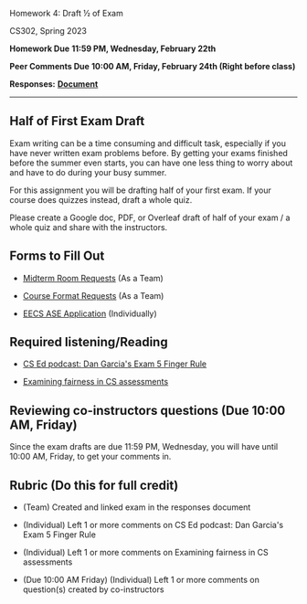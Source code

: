 Homework 4: Draft ½ of Exam

CS302, Spring 2023

**Homework Due** **11:59 PM, Wednesday, February 22th**

**Peer Comments Due** **10:00 AM, Friday, February 24th (Right before class)**

**Responses:** [**<u>Document</u>**](https://docs.google.com/document/d/12CPKdQKFJUNVZJIf-lY5yjlJUW8QhDa4t9kzK7pPTCs/edit?usp=sharing)

---

## Half of First Exam Draft

Exam writing can be a time consuming and difficult task, especially if you have never written exam problems before. By getting your exams finished before the summer even starts, you can have one less thing to worry about and have to do during your busy summer.

For this assignment you will be drafting half of your first exam. If your course does quizzes instead, draft a whole quiz.

Please create a Google doc, PDF, or Overleaf draft of half of your exam / a whole quiz and share with the instructors.

## Forms to Fill Out

- [<u>Midterm Room Requests</u>](https://docs.google.com/spreadsheets/d/1NHeANTMjoVYw0cMFIzuPq94-b7CpQGu1W7yFo8Itt8Q/edit?usp=sharing) (As a Team)

- [<u>Course Format Requests</u>](https://forms.gle/6sgKELwd2J44Zz8M9) (As a Team)

- [<u>EECS ASE Application</u>](https://deptapps.coe.berkeley.edu/ase) (Individually)

## Required listening/Reading

- [<u>CS Ed podcast: Dan Garcia's Exam 5 Finger Rule</u>](https://docs.google.com/document/d/1CjgJV0OWlgFdKYRRBtwwn1l5quWuC5dt/edit#)

- [<u>Examining fairness in CS assessments</u>](https://drive.google.com/file/d/1DlSCIqTg16BzbiEuoacQPGWNaGU69gKo/view?usp=share_link)

## Reviewing co-instructors questions (Due 10:00 AM, Friday)

Since the exam drafts are due 11:59 PM, Wednesday, you will have until 10:00 AM, Friday, to get your comments in.

## Rubric (Do this for full credit)

- (Team) Created and linked exam in the responses document

- (Individual) Left 1 or more comments on CS Ed podcast: Dan Garcia's Exam 5 Finger Rule

- (Individual) Left 1 or more comments on Examining fairness in CS assessments

- (Due 10:00 AM Friday) (Individual) Left 1 or more comments on question(s) created by co-instructors
